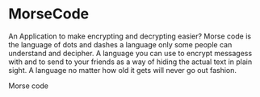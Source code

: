 # MorseCode

An Application to make encrypting and decrypting easier? 
Morse code is the language of dots and dashes a language only some people can understand and decipher. 
A language you can use to encrypt messagess with and to send to your friends as a way of hiding the actual text in plain sight. 
A language no matter how old it gets will never go out fashion.

Morse code 

